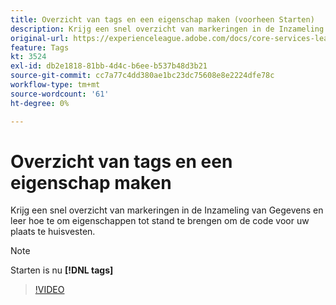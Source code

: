 ```yaml
---
title: Overzicht van tags en een eigenschap maken (voorheen Starten)
description: Krijg een snel overzicht van markeringen in de Inzameling van Gegevens en leer hoe te om eigenschappen tot stand te brengen om de code voor uw plaats te huisvesten.
original-url: https://experienceleague.adobe.com/docs/core-services-learn/tutorials/launch-web/launch-overview-and-creating-properties.html
feature: Tags
kt: 3524
exl-id: db2e1818-81bb-4d4c-b6ee-b537b48d3b21
source-git-commit: cc7a77c4dd380ae1bc23dc75608e8e2224dfe78c
workflow-type: tm+mt
source-wordcount: '61'
ht-degree: 0%

---
```


# Overzicht van tags en een eigenschap maken

Krijg een snel overzicht van markeringen in de Inzameling van Gegevens en leer hoe te om eigenschappen tot stand te brengen om de code voor uw plaats te huisvesten.

>[!NOTE]
>
> Starten is nu **[!DNL tags]**

>[!VIDEO](https://video.tv.adobe.com/v/28727/?quality=12&learn=on)
